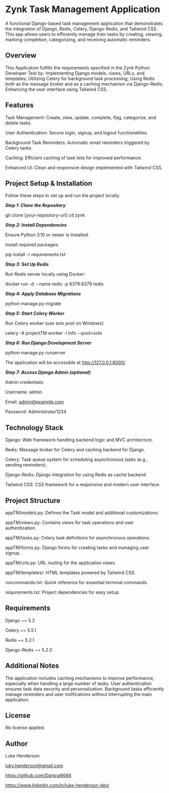 # **Zynk Task Management Application**

A functional Django-based task management application that demonstrates the integration of Django, Redis, Celery, Django-Redis, and Tailwind CSS. This app allows users to efficiently manage their tasks by creating, viewing, marking completion, categorizing, and receiving automatic reminders.

## **Overview**

This Application fulfills the requirements specified in the Zynk Python Developer Test by:
Implementing Django models, views, URLs, and templates;
Utilizing Celery for background task processing;
Using Redis both as the message broker and as a caching mechanism via Django-Redis;
Enhancing the user interface using Tailwind CSS.

## **Features**

Task Management: Create, view, update, complete, flag, categorize, and delete tasks.

User Authentication: Secure login, signup, and logout functionalities.

Background Task Reminders: Automatic email reminders triggered by Celery tasks.

Caching: Efficient caching of task lists for improved performance.

Enhanced UI: Clean and responsive design implemented with Tailwind CSS.

## **Project Setup & Installation**

Follow these steps to set up and run the project locally:

**_Step 1: Clone the Repository_**

git clone [your-repository-url]
cd zynk

**_Step 2: Install Dependencies_**

Ensure Python 3.10 or newer is installed.

Install required packages:

pip install -r requirements.txt

**_Step 3: Set Up Redis_**

Run Redis server locally using Docker:

docker run -d --name redis -p 6379:6379 redis

**_Step 4: Apply Database Migrations_**

python manage.py migrate

**_Step 5: Start Celery Worker_**

Run Celery worker (use solo pool on Windows):

celery -A projectTM worker -l info --pool=solo

**_Step 6: Run Django Development Server_**

python manage.py runserver

The application will be accessible at http://127.0.0.1:8000/

**_Step 7: Access Django Admin (optional)_**

Admin credentials:

Username: admin

Email: admin@example.com

Password: Administrator1234

## **Technology Stack**

Django: Web framework handling backend logic and MVC architecture.

Redis: Message broker for Celery and caching backend for Django.

Celery: Task queue system for scheduling asynchronous tasks (e.g., sending reminders).

Django-Redis: Django integration for using Redis as cache backend.

Tailwind CSS: CSS framework for a responsive and modern user interface.

## **Project Structure**

appTM/models.py: Defines the Task model and additional customizations.

appTM/views.py: Contains views for task operations and user authentication.

appTM/tasks.py: Celery task definitions for asynchronous operations.

appTM/forms.py: Django forms for creating tasks and managing user signup.

appTM/urls.py: URL routing for the application views.

appTM/templates/: HTML templates powered by Tailwind CSS.

runcommands.txt: Quick reference for essential terminal commands.

requirements.txt: Project dependencies for easy setup.

## **Requirements**

Django ~= 5.2

Celery ~= 5.5.1

Redis ~= 5.2.1

Django-Redis ~= 5.2.0

## **Additional Notes**

The application includes caching mechanisms to improve performance, especially when handling a large number of tasks.
User authentication ensures task data security and personalization.
Background tasks efficiently manage reminders and user notifications without interrupting the main application.

## **License**

No license applied.

## **Author**

Luke Henderson

luky.henderson@gmail.com

https://github.com/Darkrai6666

https://www.linkedin.com/in/luke-henderson-dev/
